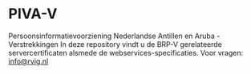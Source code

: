 # PIVA-V
Persoonsinformatievoorziening Nederlandse Antillen en Aruba - Verstrekkingen
In deze repository vindt u de BRP-V gerelateerde servercertificaten alsmede de webservices-specificaties. 
Voor vragen: info@rvig.nl
